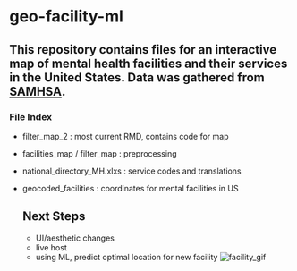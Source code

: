 # geo-facility-ml
## This repository contains files for an interactive map of mental health facilities and their services in the United States. Data was gathered from [SAMHSA](https://www.samhsa.gov/data/report/national-directory-of-mental-health-treatment-facilities).
### File Index
- filter_map_2 : most current RMD, contains code for map
- facilities_map / filter_map : preprocessing
- national_directory_MH.xlxs : service codes and translations
- geocoded_facilities : coordinates for mental facilities in US



  ## Next Steps
  - UI/aesthetic changes
  - live host
  - using ML, predict optimal location for new facility
![facility_gif](https://github.com/NSF-ALL-SPICE-Alliance/geo-facility-ml/assets/113555832/c764b270-11de-42dd-b922-1c489b97885e)
